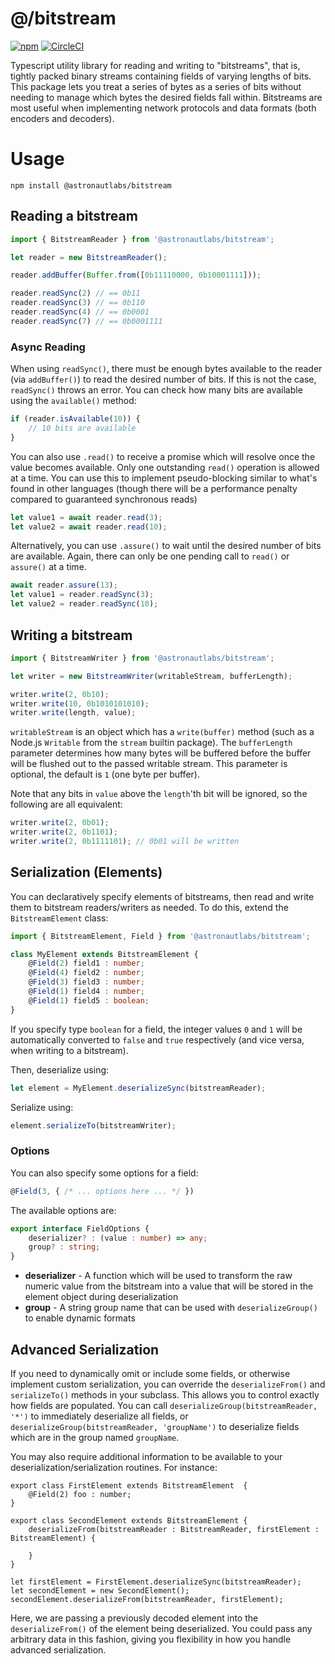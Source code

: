 # @/bitstream 

[![npm](https://img.shields.io/npm/v/@astronautlabs/bitstream)](https://npmjs.com/package/@astronautlabs/bitstream)
[![CircleCI](https://circleci.com/gh/astronautlabs/bitstream.svg?style=svg)](https://circleci.com/gh/astronautlabs/bitstream)

Typescript utility library for reading and writing to "bitstreams", that is, tightly packed binary streams containing fields 
of varying lengths of bits. This package lets you treat a series of bytes as a series of bits without needing to manage
which bytes the desired fields fall within. Bitstreams are most useful when implementing network protocols and data formats
(both encoders and decoders).

# Usage

`npm install @astronautlabs/bitstream`

## Reading a bitstream

```typescript
import { BitstreamReader } from '@astronautlabs/bitstream';

let reader = new BitstreamReader();

reader.addBuffer(Buffer.from([0b11110000, 0b10001111]));

reader.readSync(2) // == 0b11
reader.readSync(3) // == 0b110
reader.readSync(4) // == 0b0001
reader.readSync(7) // == 0b0001111
```

### Async Reading

When using `readSync()`, there must be enough bytes available to the reader (via `addBuffer()`) to read the desired 
number of bits. If this is not the case, `readSync()` throws an error. You can check how many bits are available using 
the `available()` method:

```typescript
if (reader.isAvailable(10)) {
    // 10 bits are available
}
```

You can also use `.read()` to receive a promise which will resolve once the value becomes available. Only one outstanding
`read()` operation is allowed at a time. You can use this to implement pseudo-blocking similar to what's found in other
languages (though there will be a performance penalty compared to guaranteed synchronous reads)

```typescript
let value1 = await reader.read(3);
let value2 = await reader.read(10);
```

Alternatively, you can use `.assure()` to wait until the desired number of bits are available. Again, there can only be 
one pending call to `read()` or `assure()` at a time.

```typescript
await reader.assure(13);
let value1 = reader.readSync(3);
let value2 = reader.readSync(10);
```

## Writing a bitstream

```typescript
import { BitstreamWriter } from '@astronautlabs/bitstream';

let writer = new BitstreamWriter(writableStream, bufferLength);

writer.write(2, 0b10);
writer.write(10, 0b1010101010);
writer.write(length, value);
```

`writableStream` is an object which has a `write(buffer)` method (such as a Node.js `Writable` from the `stream` builtin package).
The `bufferLength` parameter determines how many bytes will be buffered before the buffer will be flushed out to the 
passed writable stream. This parameter is optional, the default is `1` (one byte per buffer).

Note that any bits in `value` above the `length`'th bit will be ignored, so the following are all equivalent:

```typescript
writer.write(2, 0b01);
writer.write(2, 0b1101);
writer.write(2, 0b1111101); // 0b01 will be written
```

## Serialization (Elements)

You can declaratively specify elements of bitstreams, then read and write them to bitstream readers/writers as needed. To do this, extend the `BitstreamElement` class:

```typescript
import { BitstreamElement, Field } from '@astronautlabs/bitstream';

class MyElement extends BitstreamElement {
    @Field(2) field1 : number;
    @Field(4) field2 : number;
    @Field(3) field3 : number;
    @Field(1) field4 : number;
    @Field(1) field5 : boolean;
}
```

If you specify type `boolean` for a field, the integer values `0` and `1` will be automatically converted to `false` and `true` respectively (and vice versa, when writing to a bitstream).

Then, deserialize using:

```typescript
let element = MyElement.deserializeSync(bitstreamReader);
```

Serialize using:

```typescript
element.serializeTo(bitstreamWriter);
```

### Options

You can also specify some options for a field:

```typescript
@Field(3, { /* ... options here ... */ })
```

The available options are:
```typescript
export interface FieldOptions {
    deserializer? : (value : number) => any;
    group? : string;
}
```

- **deserializer** - A function which will be used to transform the raw numeric value from the 
  bitstream into a value that will be stored in the element object during deserialization
- **group** - A string group name that can be used with `deserializeGroup()` to enable dynamic formats

## Advanced Serialization

If you need to dynamically omit or include some fields, or otherwise implement custom serialization,
you can override the `deserializeFrom()` and `serializeTo()` methods in your subclass. This allows you
to control exactly how fields are populated. You can call `deserializeGroup(bitstreamReader, '*')` to 
immediately deserialize all fields, or `deserializeGroup(bitstreamReader, 'groupName')` to deserialize
fields which are in the group named `groupName`.

You may also require additional information to be available to your deserialization/serialization 
routines. For instance:

```
export class FirstElement extends BitstreamElement  {
    @Field(2) foo : number;
}

export class SecondElement extends BitstreamElement {
    deserializeFrom(bitstreamReader : BitstreamReader, firstElement : BitstreamElement) {

    }
}

let firstElement = FirstElement.deserializeSync(bitstreamReader);
let secondElement = new SecondElement();
secondElement.deserializeFrom(bitstreamReader, firstElement);
```

Here, we are passing a previously decoded element into the `deserializeFrom()` of the element being 
deserialized. You could pass any arbitrary data in this fashion, giving you flexibility in how you 
handle advanced serialization.